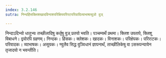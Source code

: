 ```yaml
---
index: 3.2.146
sutra: निन्दहिंसक्लिशखादविनाशपरिक्षिपपरिरटपरिवादिव्याभाषासूञो वुञ्

---
```

निन्दाऽदिभ्यो धातुभ्यः तच्छीलादिषु कर्तृषु वुञ् प्रतयो भवति। पञ्चम्यर्थे प्रथमा। क्लिश उपतापे, क्लिशू विबाधने। द्वयोरपि ग्रहणम्। निन्दकः। हिंसकः। क्लेशकः। खादकः। विनाशकः। परिक्षेपकः। परिराटकः। परिवादकः। व्याभाषकः। असूयकः। ण्वुलैव सिद्ध वुञ्विधानं ज्ञापनार्थं, ताच्छीलिकेषु वा ऽसरूपन्यायेन तृजादयो न भवन्तीति।